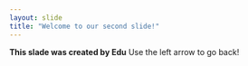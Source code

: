 ```yaml
---
layout: slide
title: "Welcome to our second slide!"
---
```

**This slade was created by Edu**
Use the left arrow to go back!
